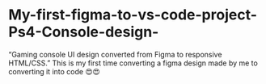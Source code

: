 # My-first-figma-to-vs-code-project-Ps4-Console-design-
“Gaming console UI design converted from Figma to responsive HTML/CSS.” This is my first time converting a figma design made by me to converting it into code 😍😍
